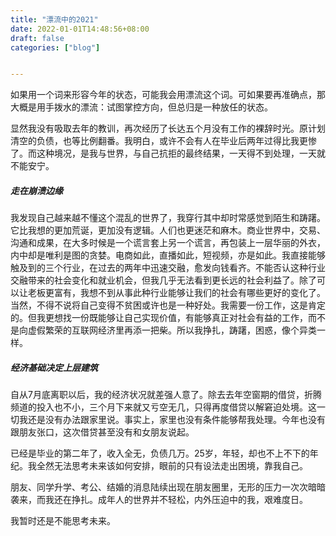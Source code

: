 ```yaml
---
title: "漂流中的2021"
date: 2022-01-01T14:48:56+08:00
draft: false
categories: ["blog"]


---
```


如果用一个词来形容今年的状态，可能我会用漂流这个词。可如果要再准确点，那大概是用手拨水的漂流：试图掌控方向，但总归是一种放任的状态。

<!--more-->

显然我没有吸取去年的教训，再次经历了长达五个月没有工作的裸辞时光。原计划清空的负债，也等比例翻番。我明白，或许不会有人在毕业后两年过得比我更惨了。而这种境况，是我与世界，与自己抗拒的最终结果，一天得不到处理，一天就不能安宁。

##### 走在崩溃边缘

我发现自己越来越不懂这个混乱的世界了，我穿行其中却时常感觉到陌生和踌躇。它比我想的更加荒诞，更加没有逻辑。人们也更迷茫和麻木。商业世界中，交易、沟通和成果，在大多时候是一个谎言套上另一个谎言，再包装上一层华丽的外衣，内中却是唯利是图的贪婪。电商如此，直播如此，短视频，亦是如此。我直接能够触及到的三个行业，在过去的两年中迅速交融，愈发向钱看齐。不能否认这种行业交融带来的社会变化和就业机会，但我几乎无法看到更长远的社会利益了。除了可以让老板更富有，我想不到从事此种行业能够让我们的社会有哪些更好的变化了。当然，不得不说将自己变得不贫困或许也是一种好处。我需要一份工作，这是肯定的。但我更想找一份既能够让自己实现价值，有能够真正对社会有益的工作，而不是向虚假繁荣的互联网经济里再添一把柴。所以我挣扎，踌躇，困惑，像个异类一样。

##### 经济基础决定上层建筑

自从7月底离职以后，我的经济状况就差强人意了。除去去年空窗期的借贷，折腾频道的投入也不小，三个月下来就又亏空无几，只得再度借贷以解窘迫处境。这一切我还是没有办法跟家里说。事实上，家里也没有条件能够帮我处理。今年也没有跟朋友张口，这次借贷甚至没有和女朋友说起。

已经是毕业的第二年了，收入全无，负债几万。25岁，年轻，却也不上不下的年纪。我全然无法思考未来该如何安排，眼前的只有设法走出困境，靠我自己。

朋友、同学升学、考公、结婚的消息陆续出现在朋友圈里，无形的压力一次次暗暗袭来，而我还在挣扎。成年人的世界并不轻松，内外压迫中的我，艰难度日。

我暂时还是不能思考未来。



